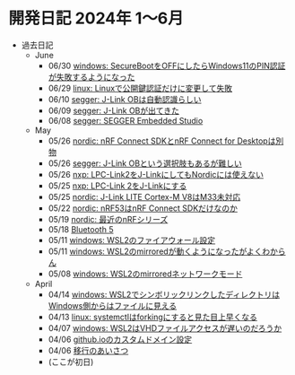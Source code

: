 # 開発日記 2024年 1～6月

* 過去日記
  * June
    * 06/30 [windows: SecureBootをOFFにしたらWindows11のPIN認証が失敗するようになった](/2024/06/20240630-pin.html)
    * 06/29 [linux: Linuxで公開鍵認証だけに変更して失敗](/2024/06/20240629-pi.html)
    * 06/10 [segger: J-Link OBは自動認識らしい](/2024/06/09/20240610-jlink.html)
    * 06/09 [segger: J-Link OBが出てきた](/2024/06/09/20240609-jlink.html)
    * 06/08 [segger: SEGGER Embedded Studio](/2024/06/20240608-ses.html)
  * May
    * 05/26 [nordic: nRF Connect SDKとnRF Connect for Desktopは別物](/2024/05/20240526-sdk.html)
    * 05/26 [segger: J-Link OBという選択肢もあるが難しい](/2024/05/20240526-nrf53dk.html)
    * 05/26 [nxp: LPC-Link2をJ-LinkにしてもNordicには使えない](/2024/05/20240526-lpclink2.html)
    * 05/25 [nxp: LPC-Link 2をJ-Linkにする](/2024/05/20240525-lpclink2.html)
    * 05/25 [nordic: J-Link LITE Cortex-M V8はM33未対応](/2024/05/20240525-nrfconn.html)
    * 05/22 [nordic: nRF53はnRF Connect SDKだけなのか](/2024/05/20240522-nrfconn.html)
    * 05/19 [nordic: 最近のnRFシリーズ](/2024/05/20240519-nordic.html)
    * 05/18 [Bluetooth 5](/2024/05/20240518-bl5.html)
    * 05/11 [windows: WSL2のファイアウォール設定](/2024/05/20240511-wsl2-firewall.html)
    * 05/11 [windows: WSL2のmirroredが動くようになったがよくわからん](/2024/05/20240511-wsl2.html)
    * 05/08 [windows: WSL2のmirroredネットワークモード](/2024/05/20240508-wsl2.html)
  * April
    * 04/14 [windows: WSL2でシンボリックリンクしたディレクトリはWindows側からはファイルに見える](/2024/04/20240414-wsl.html)
    * 04/13 [linux: systemctlはforkingにすると見た目上早くなる](/2024/04/20240413-systemd.html)
    * 04/07 [windows: WSL2はVHDファイルアクセスが遅いのだろうか](/2024/04/20240407-wsl.html)
    * 04/06 [github.ioのカスタムドメイン設定](/2024/04/20240406-githubio.html)
    * 04/06 [移行のあいさつ](/2024/04/20240406-greeting.html)
    * (ここが初日)
